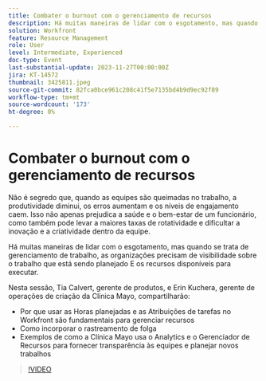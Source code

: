 ```yaml
---
title: Combater o burnout com o gerenciamento de recursos
description: Há muitas maneiras de lidar com o esgotamento, mas quando se trata de gerenciamento de trabalho, as organizações precisam de visibilidade sobre o trabalho que está sendo planejado E os recursos disponíveis para executar.
solution: Workfront
feature: Resource Management
role: User
level: Intermediate, Experienced
doc-type: Event
last-substantial-update: 2023-11-27T00:00:00Z
jira: KT-14572
thumbnail: 3425811.jpeg
source-git-commit: 82fca0bce961c208c41f5e7135bd4b9d9ec92f89
workflow-type: tm+mt
source-wordcount: '173'
ht-degree: 0%

---
```



# Combater o burnout com o gerenciamento de recursos

Não é segredo que, quando as equipes são queimadas no trabalho, a produtividade diminui, os erros aumentam e os níveis de engajamento caem. Isso não apenas prejudica a saúde e o bem-estar de um funcionário, como também pode levar a maiores taxas de rotatividade e dificultar a inovação e a criatividade dentro da equipe.

Há muitas maneiras de lidar com o esgotamento, mas quando se trata de gerenciamento de trabalho, as organizações precisam de visibilidade sobre o trabalho que está sendo planejado E os recursos disponíveis para executar.

Nesta sessão, Tia Calvert, gerente de produtos, e Erin Kuchera, gerente de operações de criação da Clínica Mayo, compartilharão:

* Por que usar as Horas planejadas e as Atribuições de tarefas no Workfront são fundamentais para gerenciar recursos
* Como incorporar o rastreamento de folga
* Exemplos de como a Clínica Mayo usa o Analytics e o Gerenciador de Recursos para fornecer transparência às equipes e planejar novos trabalhos

>[!VIDEO](https://video.tv.adobe.com/v/3425811/?learn=on)
